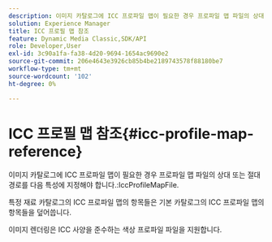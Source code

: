```yaml
---
description: 이미지 카탈로그에 ICC 프로파일 맵이 필요한 경우 프로파일 맵 파일의 상대 경로나 절대 경로를 IccProfileMapFile 속성에 지정해야 합니다.
solution: Experience Manager
title: ICC 프로필 맵 참조
feature: Dynamic Media Classic,SDK/API
role: Developer,User
exl-id: 3c90a1fa-fa38-4d20-9694-1654ac9690e2
source-git-commit: 206e4643e3926cb85b4be2189743578f88180be7
workflow-type: tm+mt
source-wordcount: '102'
ht-degree: 0%

---
```


# ICC 프로필 맵 참조{#icc-profile-map-reference}

이미지 카탈로그에 ICC 프로파일 맵이 필요한 경우 프로파일 맵 파일의 상대 또는 절대 경로를 다음 특성에 지정해야 합니다.:IccProfileMapFile.

특정 재료 카탈로그의 ICC 프로파일 맵의 항목들은 기본 카탈로그의 ICC 프로파일 맵의 항목들을 덮어씁니다.

이미지 렌더링은 ICC 사양을 준수하는 색상 프로파일 파일을 지원합니다.
